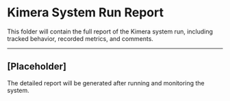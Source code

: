 # Kimera System Run Report

This folder will contain the full report of the Kimera system run, including tracked behavior, recorded metrics, and comments.

---

## [Placeholder]
The detailed report will be generated after running and monitoring the system.

